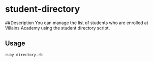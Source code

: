 # student-directory

##Description
You can manage the list of students who are enrolled at Villains Academy using the student directory script.

## Usage

```shell
ruby directory.rb
```
